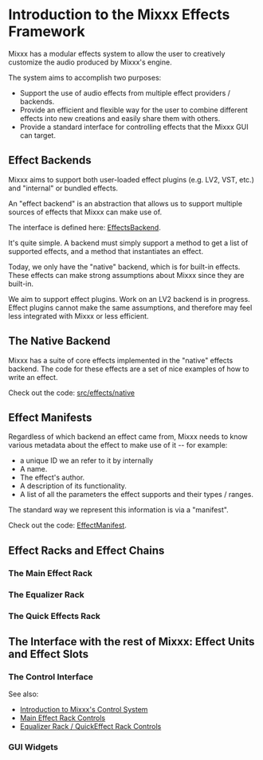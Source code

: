 # Introduction to the Mixxx Effects Framework

Mixxx has a modular effects system to allow the user to creatively
customize the audio produced by Mixxx's engine.

The system aims to accomplish two purposes:

  - Support the use of audio effects from multiple effect providers /
    backends.
  - Provide an efficient and flexible way for the user to combine
    different effects into new creations and easily share them with
    others.
  - Provide a standard interface for controlling effects that the Mixxx
    GUI can target.

## Effect Backends

Mixxx aims to support both user-loaded effect plugins (e.g. LV2, VST,
etc.) and "internal" or bundled effects.

An "effect backend" is an abstraction that allows us to support multiple
sources of effects that Mixxx can make use of.

The interface is defined here:
[EffectsBackend](https://github.com/mixxxdj/mixxx/blob/master/src/effects/effectsbackend.h).

It's quite simple. A backend must simply support a method to get a list
of supported effects, and a method that instantiates an effect.

Today, we only have the "native" backend, which is for built-in effects.
These effects can make strong assumptions about Mixxx since they are
built-in.

We aim to support effect plugins. Work on an LV2 backend is in progress.
Effect plugins cannot make the same assumptions, and therefore may feel
less integrated with Mixxx or less efficient.

## The Native Backend

Mixxx has a suite of core effects implemented in the "native" effects
backend. The code for these effects are a set of nice examples of how to
write an effect.

Check out the code:
[src/effects/native](https://github.com/mixxxdj/mixxx/tree/master/src/effects/native)

## Effect Manifests

Regardless of which backend an effect came from, Mixxx needs to know
various metadata about the effect to make use of it -- for example:

  - a unique ID we an refer to it by internally
  - A name.
  - The effect's author.
  - A description of its functionality.
  - A list of all the parameters the effect supports and their types /
    ranges.

The standard way we represent this information is via a "manifest".

Check out the code:
[EffectManifest](https://github.com/mixxxdj/mixxx/blob/master/src/effects/effectmanifest.h).

## Effect Racks and Effect Chains

### The Main Effect Rack

### The Equalizer Rack

### The Quick Effects Rack

## The Interface with the rest of Mixxx: Effect Units and Effect Slots

### The Control Interface

See also:

  - [Introduction to Mixxx's Control System](developer_guide_control)
  - [Main Effect Rack Controls](mixxxcontrols#effects_framework)
  - [Equalizer Rack / QuickEffect Rack
    Controls](mixxxcontrols#eqs_and_filters)

### GUI Widgets
